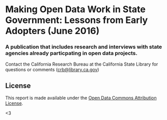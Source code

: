 # Making Open Data Work in State Government: Lessons from Early Adopters (June 2016)
### A publication that includes research and interviews with state agencies already particpating in open data projects.
Contact the California Research Bureau at the California State Library for questions or comments (crb@library.ca.gov)




## License

This report is made available under the [Open Data Commons Attribution License](http://opendatacommons.org/licenses/by/1.0/).

<3

